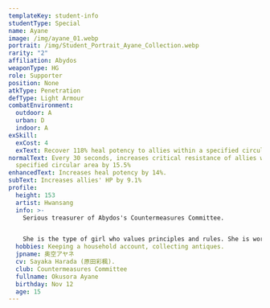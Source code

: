 ```yaml
---
templateKey: student-info
studentType: Special
name: Ayane
image: /img/ayane_01.webp
portrait: /img/Student_Portrait_Ayane_Collection.webp
rarity: "2"
affiliation: Abydos
weaponType: HG
role: Supporter
position: None
atkType: Penetration
defType: Light Armour
combatEnvironment:
  outdoor: A
  urban: D
  indoor: A
exSkill:
  exCost: 4
  exText: Recover 118% heal potency to allies within a specified circular area.
normalText: Every 30 seconds, increases critical resistance of allies within a
  specified circular area by 15.5%
enhancedText: Increases heal potency by 14%.
subText: Increases allies' HP by 9.1%
profile:
  height: 153
  artist: Hwansang
  info: >-
    Serious treasurer of Abydos's Countermeasures Committee.


    She is the type of girl who values principles and rules. She is working diligently to restore Abydos High School.
  hobbies: Keeping a household account, collecting antiques.
  jpname: 奥空アヤネ
  cv: Sayaka Harada (原田彩楓).
  club: Countermeasures Committee
  fullname: Okusora Ayane
  birthday: Nov 12
  age: 15
---
```

